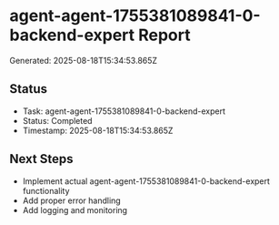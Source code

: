 # agent-agent-1755381089841-0-backend-expert Report

Generated: 2025-08-18T15:34:53.865Z

## Status
- Task: agent-agent-1755381089841-0-backend-expert
- Status: Completed
- Timestamp: 2025-08-18T15:34:53.865Z

## Next Steps
- Implement actual agent-agent-1755381089841-0-backend-expert functionality
- Add proper error handling
- Add logging and monitoring
